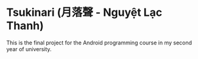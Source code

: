 # Tsukinari (月落聲 - Nguyệt Lạc Thanh)
This is the final project for the Android programming course in my second year of university.
